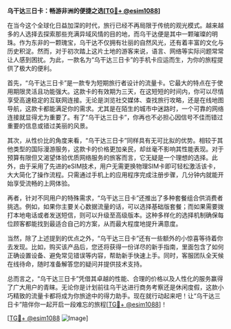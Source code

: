**乌干达三日卡：畅游非洲的便捷之选[[TG💪+ @esim1088](https://t.me/s/esim1088)]**

在当今这个全球化日益加深的时代，旅行已经不再局限于传统的观光模式。越来越多的人选择去探索那些充满异域风情的目的地，而乌干达便是其中一颗璀璨的明珠。作为东非的一颗瑰宝，乌干达不仅拥有壮丽的自然风光，还有着丰富的文化与历史积淀。然而，对于初次踏上这片土地的游客来说，语言、网络等实际问题常常让人感到困扰。为此，一款名为“乌干达三日卡”的手机卡应运而生，为你的旅程提供了极大的便利。

首先，“乌干达三日卡”是一款专为短期旅行者设计的流量卡。它最大的特点在于使用期限灵活且功能强大。这款卡的有效期为三天，在这短短的时间内，你可以尽情享受高速稳定的互联网连接。无论是浏览社交媒体、查找旅行攻略，还是在线地图导航，这款卡都能满足你的需求。尤其是在陌生的城市中迷路时，一个可靠的网络连接就显得尤为重要了。有了“乌干达三日卡”，你再也不必担心因信号不佳而错过重要的信息或错过美丽的风景。

其次，从性价比的角度来看，“乌干达三日卡”同样具有无可比拟的优势。相较于其他类型的国际漫游服务，这款卡的价格更加亲民，却丝毫不影响其性能表现。对于预算有限但又渴望体验优质网络服务的旅客而言，它无疑是一个理想的选择。此外，由于采用了先进的eSIM技术，用户无需更换物理SIM卡即可轻松激活该卡，大大简化了操作流程。只需通过手机上的应用程序完成注册步骤，几分钟内就能开始享受流畅的上网体验。

再者，针对不同用户的特殊需求，“乌干达三日卡”还推出了多种套餐组合供消费者挑选。例如，如果你主要关心数据流量的话，可以选择基础版套餐；而如果需要拨打本地电话或者发送短信，则可以升级至高级版本。这种多样化的选择机制确保每位顾客都能找到最适合自己的方案，从而最大程度地提升满意度。

当然，除了上述提到的优点之外，“乌干达三日卡”还有一些额外的小惊喜等待着你去发现。比如，购买该产品后，您还将获得一份详尽的新手指南，里面包含了如何正确设置设备、避免常见错误等内容，帮助新手快速上手。同时，客服团队全天候在线待命，随时准备解答您的疑问并提供技术支持。

总而言之，“乌干达三日卡”凭借其卓越的性能、合理的价格以及人性化的服务赢得了广大用户的青睐。无论你是计划前往乌干达进行商务考察还是休闲度假，这款小巧精致的流量卡都将成为你旅途中的得力助手。现在就行动起来吧！让“乌干达三日卡”陪伴你一起开启一段难忘的旅程[[TG💪+ @esim1088](https://t.me/s/esim1088)]！

[[TG💪+ @esim1088](https://t.me/s/esim1088) ![Image](https://i.postimg.cc/4NQfJmqS/Snipaste-2025-05-13-00-14-12.png)]